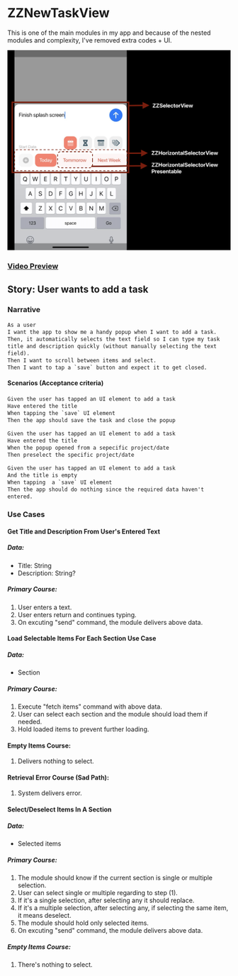 # ZZNewTaskView
This is one of the main modules in my app and because of the nested modules and complexity, I've removed extra codes + UI.

![Preview](/Resources/UI.png)
### [Video Preview](/Resources/Preview.MP4)

## Story: User wants to add a task

### Narrative
```
As a user
I want the app to show me a handy popup when I want to add a task.
Then, it automatically selects the text field so I can type my task title and description quickly (without manually selecting the text field).
Then I want to scroll between items and select.
Then I want to tap a `save` button and expect it to get closed.
```

#### Scenarios (Acceptance criteria)
```
Given the user has tapped an UI element to add a task
Have entered the title
When tapping the `save` UI element
Then the app should save the task and close the popup
```
```
Given the user has tapped an UI element to add a task
Have entered the title
When the popup opened from a sepecific project/date
Then preselect the specific project/date
```
```
Given the user has tapped an UI element to add a task
And the title is empty
When tapping  a `save` UI element
Then the app should do nothing since the required data haven't entered.
```

### Use Cases

#### Get Title and Description From User's Entered Text
##### Data:
- Title: String
- Description: String?

##### Primary Course:
1. User enters a text.
2. User enters return and continues typing.
3. On excuting "send" command, the module delivers above data.


#### Load Selectable Items For Each Section Use Case
##### Data:
- Section

##### Primary Course:
1. Execute "fetch items" command with above data.
2. User can select each section and the module should load them if needed.
3. Hold loaded items to prevent further loading.

#### Empty Items Course:
1. Delivers nothing to select.

#### Retrieval Error Course (Sad Path):
1. System delivers error.


#### Select/Deselect Items In A Section
##### Data:
- Selected items

##### Primary Course:
1. The module should know if the current section is single or multiple selection.
1. User can select single or multiple regarding to step (1).
2. If it's a single selection, after selecting any it should replace.
3. If it's a multiple selection, after selecting any, if selecting the same item, it means deselect.
4. The module should hold only selected items.
5. On excuting "send" command, the module delivers above data.

##### Empty Items Course:
1. There's nothing to select.
